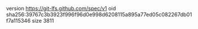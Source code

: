 version https://git-lfs.github.com/spec/v1
oid sha256:39767c3b3923f996f96d0e998d6208115a895a77ed05c082267db01f7a115346
size 3811
